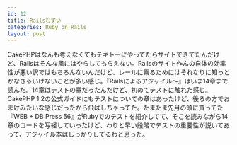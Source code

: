 ```yaml
---
id: 12
title: Railsむずい
categories: Ruby on Rails
layout: post
---
```


CakePHPはなんも考えなくてもテキトーにやってたらサイトできてたんだけど、Railsはそんな風にはやらしてもらえない。Railsのサイト作んの自体の効率性が悪い訳ではもちろんないんだけど、レールに乗るためにはそれなりに知っとかなきゃいけないことが多い感じ。『Railsによるアジャイル〜』はいま14章まで読んだ。14章はテストの章だったんだけど、初めてテストに触れた感じ。CakePHP 1.2の公式ガイドにもテストについての章はあったけど、後ろの方でおまけみたいな感じだったから飛ばしちゃってた。たまたま先月の頭に買ってた『WEB + DB Press 56』がRubyでのテストを紹介してて、そこを読みながら14章のコードを写経していったけど、わりと早い段階でテストの重要性が説いてあって、アジャイル本はしっかりしてるわと思った。